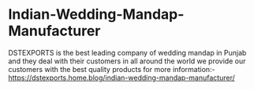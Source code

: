 # Indian-Wedding-Mandap-Manufacturer
DSTEXPORTS is the best leading company of wedding mandap in Punjab and they deal with their customers in all around the world we provide our customers with the best quality products for more information:- https://dstexports.home.blog/indian-wedding-mandap-manufacturer/
